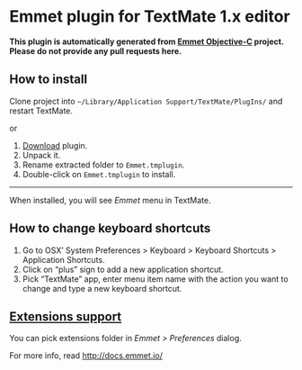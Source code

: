 # Emmet plugin for TextMate 1.x editor #

**This plugin is automatically generated from [Emmet Objective-C](https://github.com/emmetio/emmet-objc) project. Please do not provide any pull requests here.**

## How to install ##

Clone project into `~/Library/Application Support/TextMate/PlugIns/` and restart TextMate.

or

1. [Download](/emmetio/Emmet.tmplugin/archive/master.zip) plugin.
2. Unpack it.
3. Rename extracted folder to `Emmet.tmplugin`.
4. Double-click on `Emmet.tmplugin` to install.

----------------

When installed, you will see *Emmet* menu in TextMate.

## How to change keyboard shortcuts ##

1. Go to OSX’ System Preferences > Keyboard > Keyboard Shortcuts > Application Shortcuts.
2. Click on “plus” sign to add a new application shortcut.
3. Pick “TextMate” app, enter menu item name with the action you want to change and type a new keyboard shortcut.

## [Extensions support](http://docs.emmet.io/customization/) ##

You can pick extensions folder in *Emmet > Preferences* dialog.

For more info, read http://docs.emmet.io/
